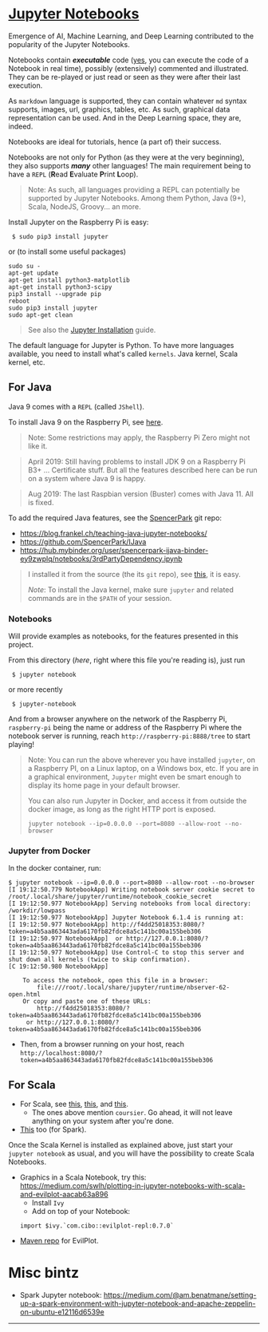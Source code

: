 # [Jupyter Notebooks](https://jupyter.org/)
Emergence of AI, Machine Learning, and Deep Learning contributed to the popularity of the Jupyter Notebooks.

Notebooks contain **_executable_** code (<u>yes</u>, you can execute the code of a Notebook in real time), possibly (extensively) commented and illustrated.
They can be re-played or just read or seen as they were after their last execution.

As `markdown` language is supported, they can contain whatever `md` syntax supports, images, url, graphics, tables, etc.
As such, graphical data representation can be used. And in the Deep Learning space, they are, indeed.

Notebooks are ideal for tutorials, hence (a part of) their success.

Notebooks are not only for Python (as they were at the very beginning), they also supports _**many**_ other languages!
The main requirement being to have a `REPL` (**R**ead **E**valuate **P**rint **L**oop).
> Note: As such, all languages providing a REPL can potentially be supported by
> Jupyter Notebooks. Among them Python, Java (9+), Scala, NodeJS, Groovy... an more. 

Install Jupyter on the Raspberry Pi is easy:
```
 $ sudo pip3 install jupyter
```
or (to install some useful packages)
```
sudo su -
apt-get update
apt-get install python3-matplotlib
apt-get install python3-scipy
pip3 install --upgrade pip
reboot
sudo pip3 install jupyter
sudo apt-get clean
```
> See also the [Jupyter Installation](https://jupyter.org/install) guide.

The default language for Jupyter is Python. To have more languages available, you need to install what's called `kernels`.
Java kernel, Scala kernel, etc.

## For Java
Java 9 comes with a `REPL` (called `JShell`).

To install Java 9 on the Raspberry Pi, see [here](https://www.raspberrypi.org/forums/viewtopic.php?t=200232). 
> Note: Some restrictions may apply, the Raspberry Pi Zero might not like it.

<!-- sudo apt-get remove ca-certificates-java -->
> April 2019: Still having problems to install JDK 9 on a Raspberry Pi B3+ ... Certificate stuff.
> But all the features described here can be run on a system where Java 9 is happy.

> Aug 2019: The last Raspbian version (Buster) comes with Java 11. All is fixed.

To add the required Java features, see the [SpencerPark](https://github.com/SpencerPark/IJava) git repo:
- <https://blog.frankel.ch/teaching-java-jupyter-notebooks/>
- <https://github.com/SpencerPark/IJava>
- <https://hub.mybinder.org/user/spencerpark-ijava-binder-ey9zwplq/notebooks/3rdPartyDependency.ipynb>

> I installed it from the source (the its `git` repo), see [this](https://github.com/SpencerPark/IJava#install-from-source), it is easy.
>
> _Note_: To install the Java kernel, make sure `jupyter` and related commands are in the `$PATH` of your session.

### Notebooks

Will provide examples as notebooks, for the features presented in this project.

From this directory (_here_, right where this file you're reading is), just run
```
 $ jupyter notebook
```
or more recently
```
 $ jupyter-notebook
```
And from a browser anywhere on the network of the Raspberry Pi, `raspberry-pi` being the name or address of the Raspberry Pi where the notebook server is running, reach `http://raspberry-pi:8888/tree` to start playing!
 
> Note: You can run the above wherever you have installed `jupyter`, on a Raspberry PI, on a Linux laptop, on a Windows box, etc.
> If you are in a graphical environment, `Jupyter` might even be smart enough to display its home page in your default browser.
>
> You can also run Jupyter in Docker, and access it from outside the docker image, as long as the right HTTP port is exposed.
> ```
> jupyter notebook --ip=0.0.0.0 --port=8080 --allow-root --no-browser
> ```  
### Jupyter from Docker
In the docker container, run:
```
$ jupyter notebook --ip=0.0.0.0 --port=8080 --allow-root --no-browser
[I 19:12:50.779 NotebookApp] Writing notebook server cookie secret to /root/.local/share/jupyter/runtime/notebook_cookie_secret
[I 19:12:50.977 NotebookApp] Serving notebooks from local directory: /workdir/lowpass
[I 19:12:50.977 NotebookApp] Jupyter Notebook 6.1.4 is running at:
[I 19:12:50.977 NotebookApp] http://f4dd25018353:8080/?token=a4b5aa863443ada6170fb82fdce8a5c141bc00a155beb306
[I 19:12:50.977 NotebookApp]  or http://127.0.0.1:8080/?token=a4b5aa863443ada6170fb82fdce8a5c141bc00a155beb306
[I 19:12:50.977 NotebookApp] Use Control-C to stop this server and shut down all kernels (twice to skip confirmation).
[C 19:12:50.980 NotebookApp] 
    
    To access the notebook, open this file in a browser:
        file:///root/.local/share/jupyter/runtime/nbserver-62-open.html
    Or copy and paste one of these URLs:
        http://f4dd25018353:8080/?token=a4b5aa863443ada6170fb82fdce8a5c141bc00a155beb306
     or http://127.0.0.1:8080/?token=a4b5aa863443ada6170fb82fdce8a5c141bc00a155beb306
```
- Then, from a browser running on your host, reach `http://localhost:8080/?token=a4b5aa863443ada6170fb82fdce8a5c141bc00a155beb306`
    

 
## For Scala
- For Scala, see [this](https://index.scala-lang.org/jupyter-scala/jupyter-scala/spark-stubs-2/0.4.2?target=_2.11), [this](https://index.scala-lang.org/jupyter-scala/jupyter-scala/protocol/0.1.8?target=_2.12), and [this](https://almond.sh/).
    - The ones above mention `coursier`. Go ahead, it will not leave anything on your system after you're done.
- [This](https://medium.com/@bogdan.cojocar/how-to-run-scala-and-spark-in-the-jupyter-notebook-328a80090b3b) too (for Spark).

Once the Scala Kernel is installed as explained above, just start your `jupyter notebook`
as usual, and you will have the possibility to create Scala Notebooks.

- Graphics in a Scala Notebook, try this: <https://medium.com/swlh/plotting-in-jupyter-notebooks-with-scala-and-evilplot-aacab63a896>
    - Install `Ivy`
    - Add on top of your Notebook:
    ```
    import $ivy.`com.cibo::evilplot-repl:0.7.0`
    ``` 
- [Maven repo](https://mvnrepository.com/artifact/com.cibo/evilplot-repl) for EvilPlot.

# Misc bintz
- Spark Jupyter notebook: <https://medium.com/@am.benatmane/setting-up-a-spark-environment-with-jupyter-notebook-and-apache-zeppelin-on-ubuntu-e12116d6539e>

---
